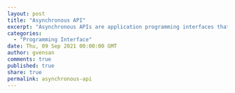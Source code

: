 ```yaml
---
layout: post
title: "Asynchronous API"
excerpt: "Asynchronous APIs are application programming interfaces that return data for requests at a later time, where the availability of a resource, service or data store may not be immediate."
categories:
  - "Programming Interface"
date: Thu, 09 Sep 2021 00:00:00 GMT
author: gvensan
comments: true
published: true
share: true
permalink: asynchronous-api
---
```

